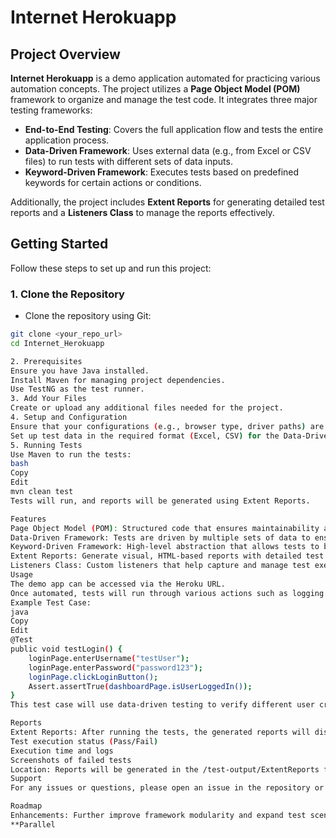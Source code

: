 # Internet Herokuapp

## Project Overview

**Internet Herokuapp** is a demo application automated for practicing various automation concepts. The project utilizes a **Page Object Model (POM)** framework to organize and manage the test code. It integrates three major testing frameworks:

- **End-to-End Testing**: Covers the full application flow and tests the entire application process.
- **Data-Driven Framework**: Uses external data (e.g., from Excel or CSV files) to run tests with different sets of data inputs.
- **Keyword-Driven Framework**: Executes tests based on predefined keywords for certain actions or conditions.

Additionally, the project includes **Extent Reports** for generating detailed test reports and a **Listeners Class** to manage the reports effectively.

## Getting Started

Follow these steps to set up and run this project:

### 1. Clone the Repository

- Clone the repository using Git:

```bash
git clone <your_repo_url>
cd Internet_Herokuapp

2. Prerequisites
Ensure you have Java installed.
Install Maven for managing project dependencies.
Use TestNG as the test runner.
3. Add Your Files
Create or upload any additional files needed for the project.
4. Setup and Configuration
Ensure that your configurations (e.g., browser type, driver paths) are correctly set up in the config folder.
Set up test data in the required format (Excel, CSV) for the Data-Driven framework.
5. Running Tests
Use Maven to run the tests:
bash
Copy
Edit
mvn clean test
Tests will run, and reports will be generated using Extent Reports.

Features
Page Object Model (POM): Structured code that ensures maintainability and reusability by separating web elements and test actions into separate classes.
Data-Driven Framework: Tests are driven by multiple sets of data to ensure coverage across different scenarios.
Keyword-Driven Framework: High-level abstraction that allows tests to be written with keywords rather than code.
Extent Reports: Generate visual, HTML-based reports with detailed test results, logs, and screenshots.
Listeners Class: Custom listeners that help capture and manage test execution details and results.
Usage
The demo app can be accessed via the Heroku URL.
Once automated, tests will run through various actions such as logging in, filling forms, and submitting actions based on the test case scenarios.
Example Test Case:
java
Copy
Edit
@Test
public void testLogin() {
    loginPage.enterUsername("testUser");
    loginPage.enterPassword("password123");
    loginPage.clickLoginButton();
    Assert.assertTrue(dashboardPage.isUserLoggedIn());
}
This test case will use data-driven testing to verify different user credentials for logging into the application.

Reports
Extent Reports: After running the tests, the generated reports will display:
Test execution status (Pass/Fail)
Execution time and logs
Screenshots of failed tests
Location: Reports will be generated in the /test-output/ExtentReports folder.
Support
For any issues or questions, please open an issue in the repository or reach out to the project maintainers.

Roadmap
Enhancements: Further improve framework modularity and expand test scenarios.
**Parallel
